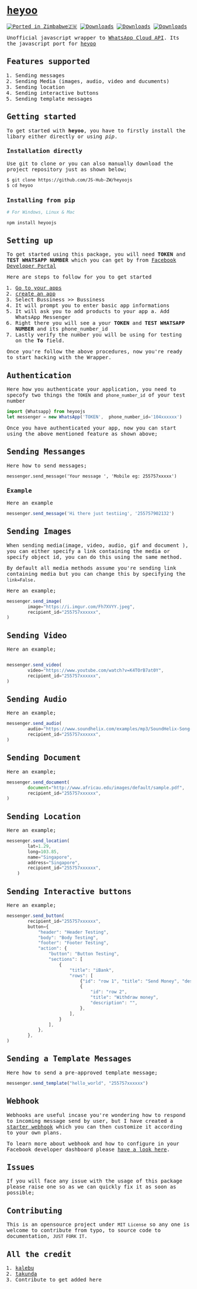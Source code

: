 <samp>

# [heyoo](https://pypi.org/project/heyoo/)

[![Ported in Zimbabwe🇿🇼](https://img.shields.io/badge/made%20in-tanzania-008751.svg?style=flat-square)](https://github.com/Tanzania-Developers-Community/made-in-tanzania)
[![Downloads](https://pepy.tech/badge/heyoo)](https://pepy.tech/project/heyoo)
[![Downloads](https://pepy.tech/badge/heyoo/month)](https://pepy.tech/project/heyoo)
[![Downloads](https://pepy.tech/badge/heyoo/week)](https://pepy.tech/project/heyoo)

Unofficial javascript wrapper to [WhatsApp Cloud API](https://developers.facebook.com/docs/whatsapp/cloud-api). Its the javascript port for [heyoo](https://github.com/Neurotech-HQ/heyoo)

## Features supported

1. Sending messages
2. Sending  Media (images, audio, video and ducuments)
3. Sending location
4. Sending interactive buttons
5. Sending template messages

## Getting started

To get started with **heyoo**, you have to firstly install the libary either directly or using *pip*.

### Installation directly

Use git to clone or you can also manually download the project repository just as shown below;

```bash
$ git clone https://github.com/JS-Hub-ZW/heyoojs
$ cd heyoo
```

### Installing from pip

```bash
# For Windows, Linux & Mac

npm install heyoojs
```

## Setting up

To get started using this package, you will need **TOKEN** and **TEST WHATSAPP NUMBER** which you can get by from [Facebook Developer Portal](https://developers.facebook.com/)

Here are steps to follow for you to get started

1. [Go to your apps](https://developers.facebook.com/apps)
2. [create an app](https://developers.facebook.com/apps/create/)
3. Select Bussiness >> Bussiness
4. It will prompt you to enter basic app informations
5. It will ask you to add products to your app
    a. Add WhatsApp Messenger
6. Right there you will see a your **TOKEN** and **TEST WHATSAPP NUMBER** and its phone_number_id
7. Lastly verify the number you will be using for testing on the **To** field.

Once you're follow the above procedures, now you're ready to start hacking with the Wrapper.

## Authentication

Here how you authenticate your application, you need to specofy two things the ```TOKEN``` and ```phone_number_id``` of your test number

```javascript
import {Whatsapp} from heyoojs
let messenger = new WhatsApp('TOKEN',  phone_number_id='104xxxxxx')
```

Once you have authenticated your app, now you can start using the above mentioned feature as shown above;

## Sending Messanges

Here how to send messages;

```javscript
messenger.send_message('Your message ', 'Mobile eg: 255757xxxxx')
```

### Example

Here an example

```javascript
messenger.send_message('Hi there just testiing', '255757902132')
```

## Sending Images

When sending media(image, video, audio, gif and document ), you can either specify a link containing  the media or specify object id, you can do this using the same method.

By default all media methods assume you're sending link containing media but you can change this by specifying the ```link=False```.

Here an example;

```javascript
messenger.send_image(
        image="https://i.imgur.com/Fh7XVYY.jpeg",
        recipient_id="255757xxxxxx",
)
```

## Sending Video

Here an example;

```javascript

messenger.send_video(
        video="https://www.youtube.com/watch?v=K4TOrB7at0Y",
        recipient_id="255757xxxxxx",
)
```

## Sending Audio

Here an example;

```javascript
messenger.send_audio(
        audio="https://www.soundhelix.com/examples/mp3/SoundHelix-Song-1.mp3",
        recipient_id="255757xxxxxx",
)
```

## Sending Document

Here an example;

```javascript
messenger.send_document(
        document="http://www.africau.edu/images/default/sample.pdf",
        recipient_id="255757xxxxxx",
)
```

## Sending Location

Here an example;

```javascript
messenger.send_location(
        lat=1.29,
        long=103.85,
        name="Singapore",
        address="Singapore",
        recipient_id="255757xxxxxx",
    )
```

## Sending Interactive buttons

Here an example;

```javascript
messenger.send_button(
        recipient_id="255757xxxxxx",
        button={
            "header": "Header Testing",
            "body": "Body Testing",
            "footer": "Footer Testing",
            "action": {
                "button": "Button Testing",
                "sections": [
                    {
                        "title": "iBank",
                        "rows": [
                            {"id": "row 1", "title": "Send Money", "description": ""},
                            {
                                "id": "row 2",
                                "title": "Withdraw money",
                                "description": "",
                            },
                        ],
                    }
                ],
            },
        },
)
```

## Sending a Template Messages

Here how to send a pre-approved template message;

```javascript
messenger.send_template("hello_world", "255757xxxxxx")
```

## Webhook

Webhooks are useful incase you're wondering how to respond to incoming message send by user, but I have created a [starter webhook](https://github.com/JS-Hub-ZW/heyoojs/blob/main/hook.ts) which you can then customize it according to your own plans.

To learn more about webhook and how to configure in your Facebook developer dashboard please [have a look here](https://developers.facebook.com/docs/whatsapp/cloud-api/guides/set-up-webhooks).

## Issues

If you will face any issue with the usage of this package please raise one so as we can quickly fix it as soon as possible;

## Contributing

This is an opensource project under ```MIT License``` so any one is welcome to contribute from typo, to source code to documentation, ```JUST FORK IT```.

## All the credit

1. [kalebu](https://github.com/Kalebu)
2. [takunda](https://github.com/takumade)
3. Contribute to get added here

</samp>
